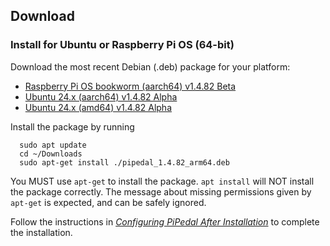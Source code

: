 ## Download

### Install for Ubuntu or Raspberry Pi OS (64-bit)

Download the most recent Debian (.deb) package for your platform:

- [Raspberry Pi OS bookworm (aarch64) v1.4.82 Beta](https://github.com/rerdavies/pipedal/releases/download/v1.4.82/pipedal_1.4.82_arm64.deb)
- [Ubuntu 24.x (aarch64) v1.4.82 Alpha](https://github.com/rerdavies/pipedal/releases/download/v1.4.82/pipedal_1.4.82_arm64.deb)
- [Ubuntu 24.x (amd64) v1.4.82 Alpha](https://github.com/rerdavies/pipedal/releases/download/v1.4.82/pipedal_1.4.82_amd64.deb)


Install the package by running 

```
  sudo apt update
  cd ~/Downloads  
  sudo apt-get install ./pipedal_1.4.82_arm64.deb
```
You MUST use `apt-get` to install the package. `apt install` will NOT install the package correctly. The message about missing permissions given by `apt-get` is
expected, and can be safely ignored.

Follow the instructions in [_Configuring PiPedal After Installation_](https://rerdavies.github.io/pipedal/Configuring.html) to complete the installation.
